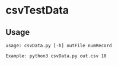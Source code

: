 # csvTestData
## Usage
```
usage: csvData.py [-h] outFile numRecord
```
```
Example: python3 csvData.py out.csv 10
```
